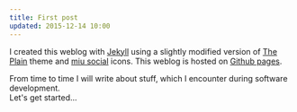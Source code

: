 ```yaml
---
title: First post
updated: 2015-12-14 10:00
---
```


I created this weblog with [Jekyll](http://jekyllrb.com/) using a slightly modified version of [The Plain](http://heiswayi.github.io/the-plain.html) theme and [miu social](http://linhpham.me/social/#circle_flat) icons. 
This weblog is hosted on [Github pages](https://pages.github.com). 

From time to time I will write about stuff, which I encounter during software development. <br/>
Let's get started...